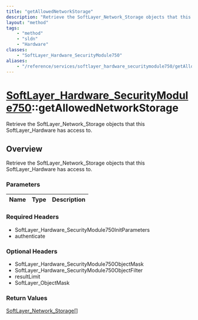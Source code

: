 ```yaml
---
title: "getAllowedNetworkStorage"
description: "Retrieve the SoftLayer_Network_Storage objects that this SoftLayer_Hardware has access to."
layout: "method"
tags:
    - "method"
    - "sldn"
    - "Hardware"
classes:
    - "SoftLayer_Hardware_SecurityModule750"
aliases:
    - "/reference/services/softlayer_hardware_securitymodule750/getAllowedNetworkStorage"
---
```

# [SoftLayer_Hardware_SecurityModule750](/reference/services/SoftLayer_Hardware_SecurityModule750)::getAllowedNetworkStorage

Retrieve the SoftLayer_Network_Storage objects that this SoftLayer_Hardware has access to.


## Overview 
Retrieve the SoftLayer_Network_Storage objects that this SoftLayer_Hardware has access to.

### Parameters 
|Name | Type | Description |
| --- | --- | --- |


### Required Headers
* SoftLayer_Hardware_SecurityModule750InitParameters
* authenticate

### Optional Headers
* SoftLayer_Hardware_SecurityModule750ObjectMask
* SoftLayer_Hardware_SecurityModule750ObjectFilter
* resultLimit
* SoftLayer_ObjectMask

### Return Values
<a href='/reference/datatypes/SoftLayer_Network_Storage'>SoftLayer_Network_Storage[] </a>

